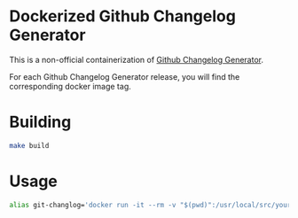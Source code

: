 # Dockerized Github Changelog Generator

This is a non-official containerization of [Github Changelog Generator](https://github.com/skywinder/github-changelog-generator).

For each Github Changelog Generator release, you will find the corresponding docker image tag.
# Building
```bash
make build
```

# Usage

```bash
alias git-changlog='docker run -it --rm -v "$(pwd)":/usr/local/src/your-app mmphego/git-changelog-generator' >> ~/.bashrc
```
